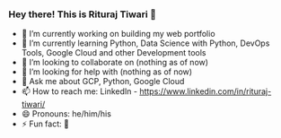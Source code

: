 ### Hey there! This is Rituraj Tiwari 👋

<!--
**rituraj-tiwari/rituraj-tiwari** is a ✨ _special_ ✨ repository because its `README.md` (this file) appears on your GitHub profile.
Here are some ideas to get you started:
-->

- 🔭 I’m currently working on building my web portfolio
- 🌱 I’m currently learning Python, Data Science with Python, DevOps Tools, Google Cloud and other Development tools
- 👯 I’m looking to collaborate on (nothing as of now)
- 🤔 I’m looking for help with (nothing as of now)
- 💬 Ask me about GCP, Python, Google Cloud
- 📫 How to reach me: LinkedIn - https://www.linkedin.com/in/rituraj-tiwari/
- 😄 Pronouns: he/him/his
- ⚡ Fun fact: 🤨

